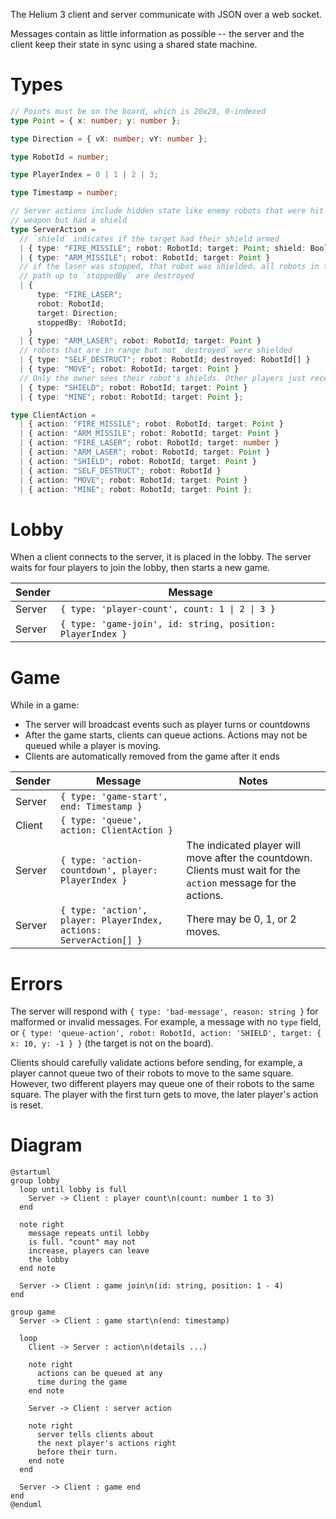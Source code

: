 The Helium 3 client and server communicate with JSON over a web socket.

Messages contain as little information as possible -- the server and the client keep their state in sync using a shared state machine.

# Types

```ts
// Points must be on the board, which is 20x20, 0-indexed
type Point = { x: number; y: number };

type Direction = { vX: number; vY: number };

type RobotId = number;

type PlayerIndex = 0 | 1 | 2 | 3;

type Timestamp = number;

// Server actions include hidden state like enemy robots that were hit by a
// weapon but had a shield
type ServerAction =
  // `shield` indicates if the target had their shield armed
  | { type: "FIRE_MISSILE"; robot: RobotId; target: Point; shield: Bool }
  | { type: "ARM_MISSILE"; robot: RobotId; target: Point }
  // if the laser was stopped, that robot was shielded. all robots in the laser
  // path up to `stoppedBy` are destroyed
  | {
      type: "FIRE_LASER";
      robot: RobotId;
      target: Direction;
      stoppedBy: ?RobotId;
    }
  | { type: "ARM_LASER"; robot: RobotId; target: Point }
  // robots that are in range but not `destroyed` were shielded
  | { type: "SELF_DESTRUCT"; robot: RobotId; destroyed: RobotId[] }
  | { type: "MOVE"; robot: RobotId; target: Point }
  // Only the owner sees their robot's shields. Other players just receive a "move" action.
  | { type: "SHIELD"; robot: RobotId; target: Point }
  | { type: "MINE"; robot: RobotId; target: Point };

type ClientAction =
  | { action: "FIRE_MISSILE"; robot: RobotId; target: Point }
  | { action: "ARM_MISSILE"; robot: RobotId; target: Point }
  | { action: "FIRE_LASER"; robot: RobotId; target: number }
  | { action: "ARM_LASER"; robot: RobotId; target: Point }
  | { action: "SHIELD"; robot: RobotId; target: Point }
  | { action: "SELF_DESTRUCT"; robot: RobotId }
  | { action: "MOVE"; robot: RobotId; target: Point }
  | { action: "MINE"; robot: RobotId; target: Point };
```

# Lobby

When a client connects to the server, it is placed in the lobby. The server waits for four players to join the lobby, then starts a new game.

| Sender | Message                                                    |
| ------ | ---------------------------------------------------------- |
| Server | `{ type: 'player-count', count: 1 \| 2 \| 3 }`             |
| Server | `{ type: 'game-join', id: string, position: PlayerIndex }` |

# Game

While in a game:

- The server will broadcast events such as player turns or countdowns
- After the game starts, clients can queue actions. Actions may not be queued while a player is moving.
- Clients are automatically removed from the game after it ends

| Sender | Message                                                            | Notes                                                                                                           |
| ------ | ------------------------------------------------------------------ | --------------------------------------------------------------------------------------------------------------- |
| Server | `{ type: 'game-start', end: Timestamp }`                           |                                                                                                                 |
| Client | `{ type: 'queue', action: ClientAction }`                          |                                                                                                                 |
| Server | `{ type: 'action-countdown', player: PlayerIndex }`                | The indicated player will move after the countdown. Clients must wait for the `action` message for the actions. |
| Server | `{ type: 'action', player: PlayerIndex, actions: ServerAction[] }` | There may be 0, 1, or 2 moves.                                                                                  |

# Errors

The server will respond with `{ type: 'bad-message', reason: string }` for malformed or invalid messages. For example, a message with no `type` field, or `{ type: 'queue-action', robot: RobotId, action: 'SHIELD', target: { x: 10, y: -1 } }` (the target is not on the board).

Clients should carefully validate actions before sending, for example, a player cannot queue two of their robots to move to the same square. However, two different players may queue one of their robots to the same square. The player with the first turn gets to move, the later player's action is reset.

# Diagram

```plantuml
@startuml
group lobby
  loop until lobby is full
    Server -> Client : player count\n(count: number 1 to 3)
  end

  note right
    message repeats until lobby
    is full. "count" may not
    increase, players can leave
    the lobby
  end note

  Server -> Client : game join\n(id: string, position: 1 - 4)
end

group game
  Server -> Client : game start\n(end: timestamp)

  loop
    Client -> Server : action\n(details ...)

    note right
      actions can be queued at any
      time during the game
    end note

    Server -> Client : server action

    note right
      server tells clients about
      the next player's actions right
      before their turn.
    end note
  end

  Server -> Client : game end
end
@enduml
```
